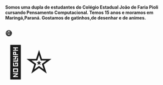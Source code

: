 <b>Somos uma dupla de estudantes do Colégio Estadual João de Faria Pioli cursando Pensamento Computacional.
Temos 15 anos e moramos em Maringá,Paraná.
Gostamos de gatinhos,de desenhar e de animes.</b><h2>&#128517;</h2><span style='font-size:100px;'>&#128150;</span><span style='font-size:100px;'>&#10030;</span>
